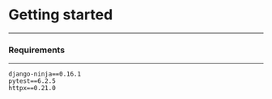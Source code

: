 # Getting started
****

### Requirements
****
    django-ninja==0.16.1
    pytest==6.2.5
    httpx==0.21.0